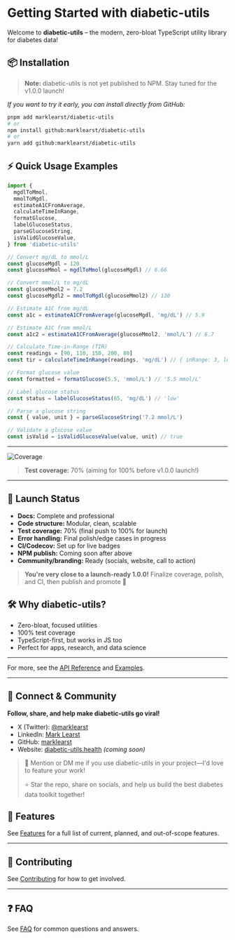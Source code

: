 # Getting Started with diabetic-utils

Welcome to **diabetic-utils** – the modern, zero-bloat TypeScript utility library for diabetes data!

## 📦 Installation

> **Note:** diabetic-utils is not yet published to NPM. Stay tuned for the v1.0.0 launch!

_If you want to try it early, you can install directly from GitHub:_

```sh
pnpm add marklearst/diabetic-utils
# or
npm install github:marklearst/diabetic-utils
# or
yarn add github:marklearst/diabetic-utils
```

## ⚡ Quick Usage Examples

```ts
import {
  mgdlToMmol,
  mmolToMgdl,
  estimateA1CFromAverage,
  calculateTimeInRange,
  formatGlucose,
  labelGlucoseStatus,
  parseGlucoseString,
  isValidGlucoseValue,
} from 'diabetic-utils'

// Convert mg/dL to mmol/L
const glucoseMgdl = 120
const glucoseMmol = mgdlToMmol(glucoseMgdl) // 6.66

// Convert mmol/L to mg/dL
const glucoseMmol2 = 7.2
const glucoseMgdl2 = mmolToMgdl(glucoseMmol2) // 130

// Estimate A1C from mg/dL
const a1c = estimateA1CFromAverage(glucoseMgdl, 'mg/dL') // 5.9

// Estimate A1C from mmol/L
const a1c2 = estimateA1CFromAverage(glucoseMmol2, 'mmol/L') // 6.7

// Calculate Time-in-Range (TIR)
const readings = [90, 110, 150, 200, 80]
const tir = calculateTimeInRange(readings, 'mg/dL') // { inRange: 3, low: 1, high: 1 }

// Format glucose value
const formatted = formatGlucose(5.5, 'mmol/L') // '5.5 mmol/L'

// Label glucose status
const status = labelGlucoseStatus(65, 'mg/dL') // 'low'

// Parse a glucose string
const { value, unit } = parseGlucoseString('7.2 mmol/L')

// Validate a glucose value
const isValid = isValidGlucoseValue(value, unit) // true
```

---

![Coverage](https://codecov.io/gh/marklearst/diabetic-utils/branch/main/graph/badge.svg)

> **Test coverage:** 70% (aiming for 100% before v1.0.0 launch!)

---

## 🚦 Launch Status

- **Docs:** Complete and professional
- **Code structure:** Modular, clean, scalable
- **Test coverage:** 70% (final push to 100% for launch)
- **Error handling:** Final polish/edge cases in progress
- **CI/Codecov:** Set up for live badges
- **NPM publish:** Coming soon after above
- **Community/branding:** Ready (socials, website, call to action)

> **You're very close to a launch-ready 1.0.0!**
> Finalize coverage, polish, and CI, then publish and promote 🚀

## 🛠️ Why diabetic-utils?

- Zero-bloat, focused utilities
- 100% test coverage
- TypeScript-first, but works in JS too
- Perfect for apps, research, and data science

---

For more, see the [API Reference](./api-reference.md) and [Examples](./examples.md).

---

## 🚀 Connect & Community

**Follow, share, and help make diabetic-utils go viral!**

- X (Twitter): [@marklearst](https://x.com/marklearst)
- LinkedIn: [Mark Learst](https://linkedin.com/in/marklearst)
- GitHub: [marklearst](https://github.com/marklearst)
- Website: [diabetic-utils.health](https://diabetic-utils.health) _(coming soon)_

> 💬 Mention or DM me if you use diabetic-utils in your project—I'd love to feature your work!
>
> ⭐ Star the repo, share on socials, and help us build the best diabetes data toolkit together!

## 🧩 Features

See [Features](./features.md) for a full list of current, planned, and out-of-scope features.

---

## 🤝 Contributing

See [Contributing](./contributing.md) for how to get involved.

---

## ❓ FAQ

See [FAQ](./faq.md) for common questions and answers.
